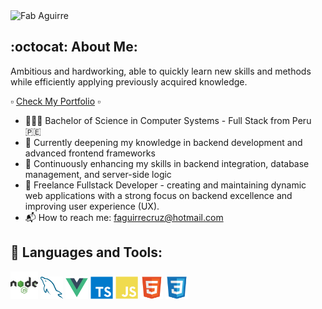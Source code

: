 <img width="1834" alt="Fab Aguirre" src="https://github.com/fabaguirre/fabaguirre/assets/59670321/b9f27678-4154-45d3-8aae-fd8ff64a23a8">


## :octocat: About Me:
Ambitious and hardworking, able to quickly learn new skills and methods while efficiently applying previously acquired knowledge.

:white_small_square: [Check My Portfolio](https://fabos.dev/) :white_small_square:

- 👨🏻‍💻 Bachelor of Science in Computer Systems - Full Stack from Peru 🇵🇪
- :robot: Currently deepening my knowledge in backend development and advanced frontend frameworks
- :memo: Continuously enhancing my skills in backend integration, database management, and server-side logic
- :handshake: Freelance Fullstack Developer - creating and maintaining dynamic web applications with a strong focus on backend excellence and improving user experience (UX).
- :mailbox_with_mail: How to reach me: faguirrecruz@hotmail.com

## 🔘 Languages and Tools:
<div>
  <img src="https://github.com/devicons/devicon/blob/master/icons/nodejs/nodejs-original-wordmark.svg" title="NodeJS" alt="NodeJS" width="44" height="44"/>
  <img src="https://github.com/devicons/devicon/blob/master/icons/mysql/mysql-original.svg" title="MySQL" alt="MySQL" width="36" height="36"/>
  <img src="https://github.com/devicons/devicon/blob/master/icons/vuejs/vuejs-original.svg" title="Vue" alt="Vue" width="36" height="36"/>
  <img src="https://github.com/devicons/devicon/blob/master/icons/typescript/typescript-original.svg" title="Typescript" alt="Typescript" width="36" height="36"/>
  <img src="https://github.com/devicons/devicon/blob/master/icons/javascript/javascript-plain.svg" title="Javascript" alt="Javascript" width="36" height="36"/>
  <img src="https://github.com/devicons/devicon/blob/master/icons/html5/html5-original.svg" title="HTML5" alt="HTML5" width="36" height="36"/>
  <img src="https://github.com/devicons/devicon/blob/master/icons/css3/css3-original.svg" title="CSS3" alt="CSS3" width="36" height="36"/>
</div>
